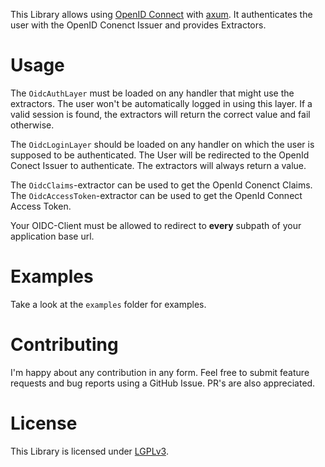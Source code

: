 This Library allows using [OpenID Connect](https://openid.net/developers/how-connect-works/) with [axum](https://github.com/tokio-rs/axum). 
It authenticates the user with the OpenID Conenct Issuer and provides Extractors.

# Usage
The `OidcAuthLayer` must be loaded on any handler that might use the extractors.
The user won't be automatically logged in using this layer.
If a valid session is found, the extractors will return the correct value and fail otherwise.

The `OidcLoginLayer` should be loaded on any handler on which the user is supposed to be authenticated.
The User will be redirected to the OpenId Conect Issuer to authenticate.
The extractors will always return a value.

The `OidcClaims`-extractor can be used to get the OpenId Conenct Claims.
The `OidcAccessToken`-extractor can be used to get the OpenId Connect Access Token.

Your OIDC-Client must be allowed to redirect to **every** subpath of your application base url.

# Examples
Take a look at the `examples` folder for examples.

# Contributing
I'm happy about any contribution in any form.
Feel free to submit feature requests and bug reports using a GitHub Issue.
PR's are also appreciated.

# License
This Library is licensed under [LGPLv3](https://www.gnu.org/licenses/lgpl-3.0.en.html).


